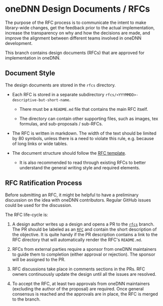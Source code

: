 # oneDNN Design Documents / RFCs

The purpose of the RFC process is to communicate the intent to make
library-wide changes, get the feedback prior to the actual implementation,
increase the transparency on why and how the decisions are made, and improve
the alignment between different teams involved in oneDNN development.

This branch contains design documents (RFCs) that are approved for
implementation in oneDNN.

## Document Style

The design documents are stored in the `rfcs` directory.

- Each RFC is stored in a separate subdirectory
  `rfcs/<YYYMMDD>-descriptive-but-short-name`.

  - There must be a `README.md` file that contains the main RFC itself.

  - The directory can contain other supporting files, such as images,
    tex formulas, and sub-proposals / sub-RFCs.

- The RFC is written in markdown. The width of the text should be limited by
  80 symbols, unless there is a need to violate this rule, e.g. because of
  long links or wide tables.

- The document structure should follow the [RFC template](rfcs/template.md).

  - It is also recommended to read through existing RFCs to better understand
    the general writing style and required elements.

## RFC Ratification Process

Before submitting an RFC, it might be helpful to have a preliminary discussion
on the idea with oneDNN contributors. Regular GitHub issues could be used for
the discussion.

The RFC life-cycle is:

1. A design author writes up a design and opens a PR to the
   [`rfcs`](https://github.com/uxlfoundation/oneDNN/tree/rfcs) branch. The PR
   should be labeled as an
   [`RFC`](https://github.com/uxlfoundation/oneDNN/labels/RFC) and contain the
   short description of the objective.
   It is quite handy if the PR description contains a link to the RFC
   directory that will automatically render the RFC's `README.md`.

2. RFCs from external parties require a sponsor from oneDNN maintainers to
   guide them to completion (either approval or rejection). The sponsor will be
   assigned to the PR.

3. RFC discussions take place in comments sections in the PRs. RFC owners
   continuously update the design until all the issues are resolved.

4. To accept the RFC, at least two approvals from oneDNN maintainers (excluding
   the author of the proposal) are required. Once general consensus is reached
   and the approvals are in place, the RFC is merged to the branch.
